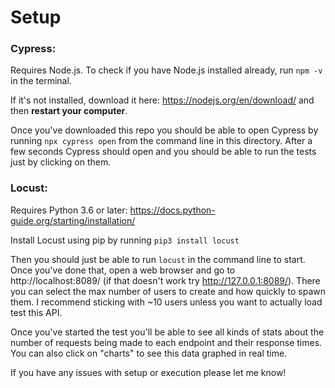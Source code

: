 # Setup

### Cypress:

Requires Node.js. To check if you have Node.js installed already, run `npm -v` in the terminal.

If it's not installed, download it here: https://nodejs.org/en/download/ and then **restart your computer**.

Once you've downloaded this repo you should be able to open Cypress by running `npx cypress open` from the command line in this directory. After a few seconds Cypress should open and you should be able to run the tests just by clicking on them.

### Locust:

Requires Python 3.6 or later: https://docs.python-guide.org/starting/installation/

Install Locust using pip by running `pip3 install locust`

Then you should just be able to run `locust` in the command line to start. Once you've done that, open a web browser and go to http://localhost:8089/ (if that doesn't work try http://127.0.0.1:8089/). There you can select the max number of users to create and how quickly to spawn them. I recommend sticking with ~10 users unless you want to actually load test this API.

Once you've started the test you'll be able to see all kinds of stats about the number of requests being made to each endpoint and their response times. You can also click on "charts" to see this data graphed in real time.

If you have any issues with setup or execution please let me know!
